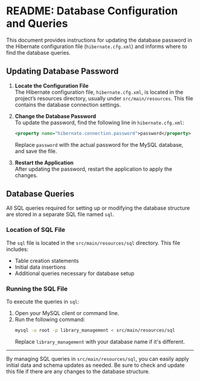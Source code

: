 # README: Database Configuration and Queries

This document provides instructions for updating the database password in the Hibernate configuration file (`hibernate.cfg.xml`) and informs where to find the database queries.

## Updating Database Password

1. **Locate the Configuration File**  
   The Hibernate configuration file, `hibernate.cfg.xml`, is located in the project’s resources directory, usually under `src/main/resources`. This file contains the database connection settings.

2. **Change the Database Password**  
   To update the password, find the following line in `hibernate.cfg.xml`:
   ```xml
   <property name="hibernate.connection.password">password</property>
   ```
   Replace `password` with the actual password for the MySQL database, and save the file.

3. **Restart the Application**  
   After updating the password, restart the application to apply the changes.

## Database Queries

All SQL queries required for setting up or modifying the database structure are stored in a separate SQL file named `sql`.

### Location of SQL File
The `sql` file is located in the `src/main/resources/sql` directory. This file includes:
- Table creation statements
- Initial data insertions
- Additional queries necessary for database setup

### Running the SQL File
To execute the queries in `sql`:
1. Open your MySQL client or command line.
2. Run the following command:
   ```bash
   mysql -u root -p library_management < src/main/resources/sql
   ```
   Replace `library_management` with your database name if it's different.

---

By managing SQL queries in `src/main/resources/sql`, you can easily apply initial data and schema updates as needed. Be sure to check and update this file if there are any changes to the database structure.
